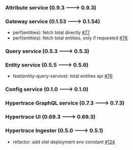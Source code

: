### Attribute service (0.9.3 ---> 0.9.3)

### Gateway service (0.1.53 ---> 0.1.54)
- perf(entities): fetch total directly [#77](https://github.com/hypertrace/gateway-service/pull/77)
- perf(entities): fetch total entities, only if requested [#76](https://github.com/hypertrace/gateway-service/pull/76)
### Query service (0.5.3 ---> 0.5.3)

### Entity service (0.5.5 ---> 0.5.6)
- feat(entity-query-service): total entities api [#76](https://github.com/hypertrace/entity-service/pull/76)
### Config service (0.1.0 ---> 0.1.0)

### Hypertrace GraphQL service (0.7.3 ---> 0.7.3)

### Hypertrace UI (0.69.3 ---> 0.69.3)

### Hypertrace Ingester (0.5.0 ---> 0.5.1)
- refactor: add otel deployment env constant [#124](https://github.com/hypertrace/hypertrace-ingester/pull/124)

